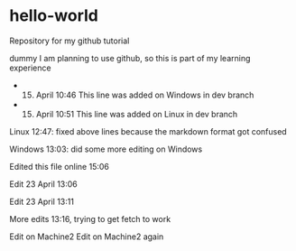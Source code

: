 # hello-world
Repository for my github tutorial

dummy 
I am planning to use github, so this is part of my learning experience

* 15. April 10:46  This line was added on Windows in dev branch  
* 15. April 10:51  This line was added on Linux in dev branch

Linux 12:47: fixed above lines because the markdown format got confused

Windows 13:03: did some more editing on Windows 

Edited this file online 15:06

Edit 23 April 13:06

Edit 23 April 13:11

More edits 13:16, trying to get fetch to work

Edit on Machine2
Edit on Machine2 again
